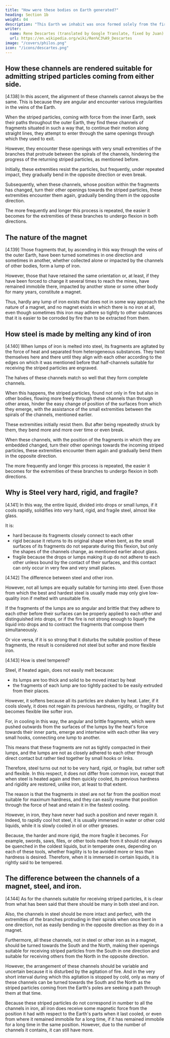 ```yaml
---
title: "How were these bodies on Earth generated?"
heading: Section 1b
weight: 04
description: "This Earth we inhabit was once formed solely from the fire-aether, like the Sun, although much smaller"
writer:
  name: Rene Descartes (translated by Google Translate, fixed by Juan)
  url: https://en.wikipedia.org/wiki/Ren%C3%A9_Descartes
image: "/covers/philos.png"
icon: "/icons/descartes.png"
---
```



## How these channels are rendered suitable for admitting striped particles coming from either side.

[4.138] In this ascent, the alignment of these channels cannot always be the same. This is because they are angular and encounter various irregularities in the veins of the Earth.

When the striped particles, coming with force from the inner Earth, seek their paths throughout the outer Earth, they find these channels of fragments situated in such a way that, to continue their motion along straight lines, they attempt to enter through the same openings through which they used to exit.

However, they encounter these openings with very small extremities of the branches that protrude between the spirals of the channels, hindering the progress of the returning striped particles, as mentioned before.

Initially, these extremities resist the particles, but frequently, under repeated impact, they gradually bend in the opposite direction or even break.

Subsequently, when these channels, whose position within the fragments has changed, turn their other openings towards the striped particles, these extremities encounter them again, gradually bending them in the opposite direction. 

The more frequently and longer this process is repeated, the easier it becomes for the extremities of these branches to undergo flexion in both directions.


## The nature of the magnet

[4.139] Those fragments that, by ascending in this way through the veins of the outer Earth, have been turned sometimes in one direction and sometimes in another, whether collected alone or impacted by the channels of other bodies, form a lump of iron.

However, those that have retained the same orientation or, at least, if they have been forced to change it several times to reach the mines, have remained immobile there, impacted by another stone or some other body for many years, constitute a magnet.

Thus, hardly any lump of iron exists that does not in some way approach the nature of a magnet, and no magnet exists in which there is no iron at all, even though sometimes this iron may adhere so tightly to other substances that it is easier to be corroded by fire than to be extracted from them.



## How steel is made by melting any kind of iron

[4.140] When lumps of iron is melted into steel, its fragments are agitated by the force of heat and separated from heterogeneous substances. They twist themselves here and there until they align with each other according to the edges on which it was mentioned before that half-channels suitable for receiving the striped particles are engraved. 

The halves of these channels match so well that they form complete channels. 

When this happens, the striped particles, found not only in fire but also in other bodies, flowing more freely through these channels than through other areas, hinder the easy change of position of the surfaces from which they emerge, with the assistance of the small extremities between the spirals of the channels, mentioned earlier. 

These extremities initially resist them. But after being repeatedly struck by them, they bend more and more over time or even break. 

When these channels, with the position of the fragments in which they are embedded changed, turn their other openings towards the incoming striped particles, these extremities encounter them again and gradually bend them in the opposite direction. 

The more frequently and longer this process is repeated, the easier it becomes for the extremities of these branches to undergo flexion in both directions.


## Why is Steel very hard, rigid, and fragile?

[4.141] In this way, the entire liquid, divided into drops or small lumps, if it cools rapidly, solidifies into very hard, rigid, and fragile steel, almost like glass.

It is:
- hard because its fragments closely connect to each other
- rigid because it returns to its original shape when bent, as the small surfaces of its fragments do not separate during this flexion, but only the shapes of the channels change, as mentioned earlier about glass.
- fragile because the drops or lumps making it up do not adhere to each other unless bound by the contact of their surfaces, and this contact can only occur in very few and very small places.


[4.142] The difference between steel and other iron.

However, not all lumps are equally suitable for turning into steel. Even those from which the best and hardest steel is usually made may only give low-quality iron if melted with unsuitable fire.

If the fragments of the lumps are so angular and brittle that they adhere to each other before their surfaces can be properly applied to each other and distinguished into drops, or if the fire is not strong enough to liquefy the liquid into drops and to contract the fragments that compose them simultaneously.

Or vice versa, if it is so strong that it disturbs the suitable position of these fragments, the result is considered not steel but softer and more flexible iron.


[4.143] How is steel tempered?

Steel, if heated again, does not easily melt because:
- its lumps are too thick and solid to be moved intact by heat 
- the fragments of each lump are too tightly packed to be easily extruded from their places. 

However, it softens because all its particles are shaken by heat. Later, if it cools slowly, it does not regain its previous hardness, rigidity, or fragility but becomes flexible like softer iron. 

For, in cooling in this way, the angular and brittle fragments, which were pushed outwards from the surfaces of the lumps by the heat's force towards their inner parts, emerge and intertwine with each other like very small hooks, connecting one lump to another.

This means that these fragments are not as tightly compacted in their lumps, and the lumps are not as closely adhered to each other through direct contact but rather tied together by small hooks or links. 

Therefore, steel turns out not to be very hard, rigid, or fragile, but rather soft and flexible. In this respect, it does not differ from common iron, except that when steel is heated again and then quickly cooled, its previous hardness and rigidity are restored, unlike iron, at least to that extent. 

The reason is that the fragments in steel are not far from the position most suitable for maximum hardness, and they can easily resume that position through the force of heat and retain it in the fastest cooling.

However, in iron, they have never had such a position and never regain it. Indeed, to rapidly cool hot steel, it is usually immersed in water or other cold liquids, while it is slowly cooled in oil or other greases. 

Because, the harder and more rigid, the more fragile it becomes. For example, swords, saws, files, or other tools made from it should not always be quenched in the coldest liquids, but in temperate ones, depending on each of these tools, whether fragility is to be avoided more or less than hardness is desired. Therefore, when it is immersed in certain liquids, it is rightly said to be tempered.


## The difference between the channels of a magnet, steel, and iron.

[4.144] As for the channels suitable for receiving striped particles, it is clear from what has been said that there should be many in both steel and iron. 

Also, the channels in steel should be more intact and perfect, with the extremities of the branches protruding in their spirals when once bent in one direction, not as easily bending in the opposite direction as they do in a magnet.

Furthermore, all these channels, not in steel or other iron as in a magnet, should be turned towards the South and the North, making their openings suitable for receiving striped particles from the South in one direction and suitable for receiving others from the North in the opposite direction. 

However, the arrangement of these channels should be variable and uncertain because it is disturbed by the agitation of fire. And in the very short interval during which this agitation is stopped by cold, only as many of these channels can be turned towards the South and the North as the striped particles coming from the Earth's poles are seeking a path through them at that time.

Because these striped particles do not correspond in number to all the channels in iron, all iron does receive some magnetic force from the position it had with respect to the Earth's parts when it last cooled, or even from where it remained immobile for a long time, if it has remained immobile for a long time in the same position. However, due to the number of channels it contains, it can still have more.
